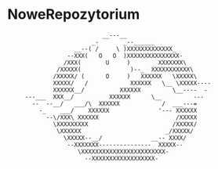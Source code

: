 # NoweRepozytorium



                               __---__
                            _-       _--______
                       __--( /     \ )XXXXXXXXXXXXX_
                     --XXX(   O   O  )XXXXXXXXXXXXXXX-
                    /XXX(       U     )        XXXXXXX\
                  /XXXXX(              )--_  XXXXXXXXXXX\
                 /XXXXX/ (      O     )   XXXXXX   \XXXXX\
                 XXXXX/   /            XXXXXX   \__ \XXXXX----
                 XXXXXX__/          XXXXXX         \__----  -
         ---___  XXX__/          XXXXXX      \__         ---
           --  --__/   ___/\  XXXXXX            /  ___---=
             -_    ___/    XXXXXX              '--- XXXXXX
               --\/XXX\ XXXXXX                      /XXXXX
                 \XXXXXXXXX                        /XXXXX/
                  \XXXXXX                        _/XXXXX/
                    \XXXXX--__/              __-- XXXX/
                     --XXXXXXX---------------  XXXXX--
                        \XXXXXXXXXXXXXXXXXXXXXXXX-
                          --XXXXXXXXXXXXXXXXXX- 
